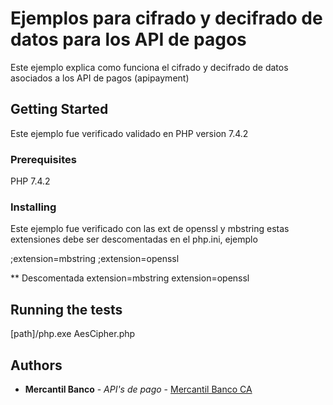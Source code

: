 # Ejemplos para cifrado y decifrado de datos para los API de pagos

Este ejemplo explica como funciona el cifrado y decifrado de datos asociados a los API de pagos (apipayment)

## Getting Started

Este ejemplo fue verificado validado en PHP version 7.4.2

### Prerequisites

PHP 7.4.2

### Installing

Este ejemplo fue verificado con las ext de openssl y mbstring estas extensiones debe ser descomentadas en el php.ini, 
ejemplo 

;extension=mbstring
;extension=openssl

** Descomentada 
extension=mbstring
extension=openssl

## Running the tests

[path]/php.exe AesCipher.php

## Authors

* **Mercantil Banco** - *API's de pago* - [Mercantil Banco CA](https://www.mercantilbanco.com)
